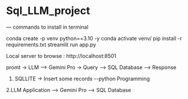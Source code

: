 # Sql_LLM_project

— commands to install in terminal

conda create -p venv python==3.10 -y
conda activate venv/
pip install -r requirements.txt
streamlit run app.py



Local server to browse : http://localhost:8501


promt -> LLM --> Gemini Pro -> Query --> SQL Database --> Response

1. SQLLITE -> Insert some records --python Programming

2.LLM Application --> Gemini Pro --> SQL Database



